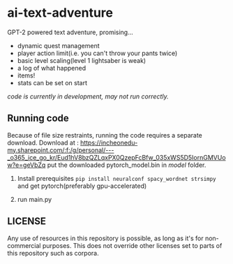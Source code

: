 # ai-text-adventure

GPT-2 powered text adventure, promising...
- dynamic quest management
- player action limit(i.e. you can't throw your pants twice)
- basic level scaling(level 1 lightsaber is weak)
- a log of what happened
- items!
- stats can be set on start

*code is currently in development, may not run correctly.*

## Running code

Because of file size restraints, running the code requires a separate download.
Download at :
https://incheonedu-my.sharepoint.com/:f:/g/personal/---_o365_ice_go_kr/Eud1hV8bzQZLqxPX0QzepFcBfw_035xWS5D5IornGMVUow?e=geVbZq
put the downloaded pytorch_model.bin in *model* folder.

1. Install prerequisites
`pip install neuralconf spacy_wordnet strsimpy`
and get pytorch(preferably gpu-accelerated)

2. run main.py

## LICENSE

Any use of resources in this repository is possible, as long as it's for non-commercial purposes.
This does not override other licenses set to parts of this repository such as corpora.